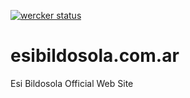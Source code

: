 [![wercker status](https://app.wercker.com/status/958481cc51a9c2ef6c0cb3f191e1b273/s/master "wercker status")](https://app.wercker.com/project/byKey/958481cc51a9c2ef6c0cb3f191e1b273)
# esibildosola.com.ar

Esi Bildosola Official Web Site
